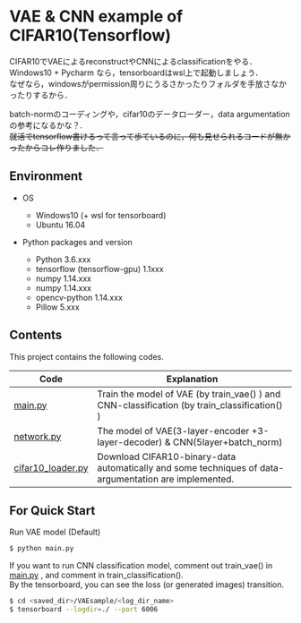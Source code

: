 # VAE & CNN example of CIFAR10(Tensorflow)
CIFAR10でVAEによるreconstructやCNNによるclassificationをやる．  
Windows10 + Pycharm なら，tensorboardはwsl上で起動しましょう．  
なぜなら，windowsがpermission周りにうるさかったりフォルダを手放さなかったりするから．

batch-normのコーディングや，cifar10のデータローダー，data argumentationの参考になるかな？.  
~~就活でtensorflow書けるって言って歩ているのに，何も見せられるコードが無かったからコレ作りました．~~

## Environment
* OS
  * Windows10 (+ wsl for tensorboard)
  * Ubuntu 16.04
  
* Python packages and version
  * Python 3.6.xxx
  * tensorflow (tensorflow-gpu) 1.1xxx
  * numpy 1.14.xxx
  * numpy 1.14.xxx
  * opencv-python 1.14.xxx
  * Pillow 5.xxx

## Contents
This project contains the following codes.

| Code| Explanation |
| ------ | ------ |
| [main.py](./main.py)   | Train the model of VAE (by train_vae() ) and CNN-classification (by train_classification() )|
| [network.py](./network.py)  | The model of VAE(3-layer-encoder +3-layer-decoder) & CNN(5layer+batch_norm) |
| [cifar10_loader.py](./cifar10_loader.py)  | Download CIFAR10-binary-data automatically and some techniques of data-argumentation are implemented. |

## For Quick Start
Run VAE model (Default)
```bash
$ python main.py
```
If you want to run CNN classification model, comment out train_vae() in [main.py](./main.py) , and comment in train_classification().  
By the tensorboard, you can see the loss (or generated images) transition.  
```bash
$ cd <saved_dir>/VAEsample/<log_dir_name>
$ tensorboard --logdir=./ --port 6006
```
